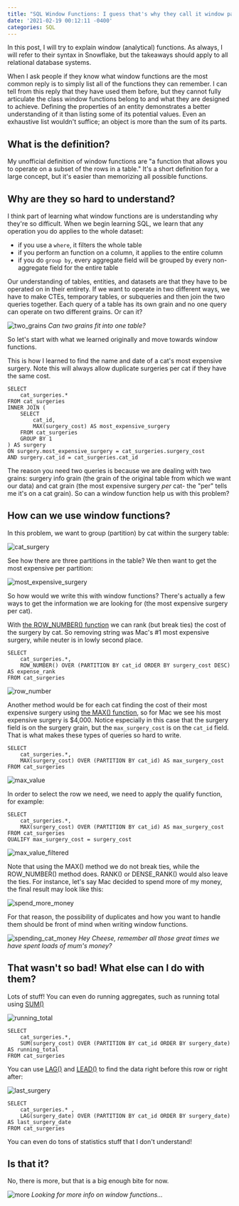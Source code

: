 ```yaml
---
title: "SQL Window Functions: I guess that's why they call it window pain"
date: '2021-02-19 00:12:11 -0400'
categories: SQL
---
```


In this post, I will try to explain window (analytical) functions. As always, I will refer to their syntax in Snowflake, but the takeaways should apply to all relational database systems. 

When I ask people if they know what window functions are the most common reply is to simply list all of the functions they can remember. I can tell from this reply that they have used them before, but they cannot fully articulate the class window functions belong to and what they are designed to achieve. Defining the properties of an entity demonstrates a better understanding of it than listing some of its potential values. Even an exhaustive list wouldn't suffice; an object is more than the sum of its parts. 

## What is the definition?

My unofficial definition of window functions are "a function that allows you to operate on a subset of the rows in a table." It's a short definition for a large concept, but it's easier than memorizing all possible functions. 

## Why are they so hard to understand?

I think part of learning what window functions are is understanding why they're so difficult. When we begin learning SQL, we learn that any operation you do applies to the whole dataset: <br>
* if you use a `where`, it filters the whole table
* if you perform an function on a column, it applies to the entire column 
* if you do `group by`, every aggregate field will be grouped by every non-aggregate field for the entire table

Our understanding of tables, entities, and datasets are that they have to be operated on in their entirety. If we want to operate in two different ways, we have to make CTEs, temporary tables, or subqueries and then join the two queries together. Each query of a table has its own grain and no one query can operate on two different grains. Or can it? 

![two_grains](https://www.alisa-in.tech/images/two_grains.png)
*Can two grains fit into one table?*

So let's start with what we learned originally and move towards window functions. 

This is how I learned to find the name and date of a cat's most expensive surgery. Note this will always allow duplicate surgeries per cat if they have the same cost.

```
SELECT 
    cat_surgeries.* 
FROM cat_surgeries
INNER JOIN (
	SELECT 
        cat_id, 
        MAX(surgery_cost) AS most_expensive_surgery
    FROM cat_surgeries
    GROUP BY 1
) AS surgery
ON surgery.most_expensive_surgery = cat_surgeries.surgery_cost
AND surgery.cat_id = cat_surgeries.cat_id
```

The reason you need two queries is because we are dealing with two grains: surgery info grain (the grain of the original table from which we want our data) and cat grain (the most expensive surgery *per* cat- the "per" tells me it's on a cat grain). So can a window function help us with this problem?

## How can we use window functions?

In this problem, we want to group (partition) by cat within the surgery table:

![cat_surgery](https://www.alisa-in.tech/images/cat_surgery.png)

See how there are three partitions in the table? We then want to get the most expensive per partition:

![most_expensive_surgery](https://www.alisa-in.tech/images/most_expensive_surgery.png)


So how would we write this with window functions? There's actually a few ways to get the information we are looking for (the most expensive surgery per cat).

With [the ROW_NUMBER() function](https://docs.snowflake.com/en/sql-reference/functions/row_number.html) we can rank (but break ties) the cost of the surgery by cat. So removing string was Mac's #1 most expensive surgery, while neuter is in lowly second place. 

```
SELECT 
    cat_surgeries.*,
    ROW_NUMBER() OVER (PARTITION BY cat_id ORDER BY surgery_cost DESC) AS expense_rank
FROM cat_surgeries
```

![row_number](https://www.alisa-in.tech/images/row_number.png)

Another method would be for each cat finding the cost of their most expensive surgery using [the MAX() function](https://docs.snowflake.com/en/sql-reference/functions/min.html), so for Mac we see his most expensive surgery is $4,000. Notice especially in this case that the surgery field is on the surgery grain, but the `max_surgery_cost` is on the `cat_id` field. That is what makes these types of queries so hard to write. 

```
SELECT 
    cat_surgeries.*,
    MAX(surgery_cost) OVER (PARTITION BY cat_id) AS max_surgery_cost
FROM cat_surgeries
```

![max_value](https://www.alisa-in.tech/images/max_value.png)

In order to select the row we need, we need to apply the qualify function, for example:

```
SELECT 
    cat_surgeries.*,
    MAX(surgery_cost) OVER (PARTITION BY cat_id) AS max_surgery_cost
FROM cat_surgeries
QUALIFY max_surgery_cost = surgery_cost
```
![max_value_filtered](https://www.alisa-in.tech/images/max_value_filtered.png)

Note that using the MAX() method we do not break ties, while the ROW_NUMBER() method does. RANK() or DENSE_RANK() would also leave the ties.  For instance, let's say Mac decided to spend more of my money, the final result may look like this:

![spend_more_money](https://www.alisa-in.tech/images/spend_more_money.png)

For that reason, the possibility of duplicates and how you want to handle them should be front of mind when writing window functions.

![spending_cat_money](https://www.alisa-in.tech/images/spending_cat_money.png)
*Hey Cheese, remember all those great times we have spent loads of mum's money?*

## That wasn't so bad! What else can I do with them?

Lots of stuff! You can even do running aggregates, such as running total using [SUM()](https://docs.snowflake.com/en/sql-reference/functions/sum.html)

![running_total](https://www.alisa-in.tech/images/running_total.png)

```
SELECT 
    cat_surgeries.*,
    SUM(surgery_cost) OVER (PARTITION BY cat_id ORDER BY surgery_date) AS running_total
FROM cat_surgeries
```


You can use [LAG()](https://docs.snowflake.com/en/sql-reference/functions/lag.html) and [LEAD()](https://docs.snowflake.com/en/sql-reference/functions/lead.html) to find the data right before this row or right after:

![last_surgery](https://www.alisa-in.tech/images/last_surgery.png)

```
SELECT 
    cat_surgeries.* ,
    LAG(surgery_date) OVER (PARTITION BY cat_id ORDER BY surgery_date) AS last_surgery_date
FROM cat_surgeries

```

You can even do tons of statistics stuff that I don't understand!


## Is that it?
No, there is more, but that is a big enough bite for now. 

![more](https://www.alisa-in.tech/images/more.png)
*Looking for more info on window functions…*
